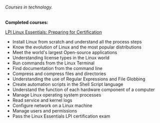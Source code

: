 ###### Courses in technology.

**Completed courses:**
  
  [LPI Linux Essentials: Preparing for Certification](https://www.udemy.com/lpi-linux-essentials/)
  - Install Linux from scratch and understand all the process steps
  - Know the evolution of Linux and the most popular distributions
  - Meet the world's largest Open-source applications
  - Understanding license types in the Linux world
  - Run commands from the Linux Terminal
  - Find documentation from the command line
  - Compress and compress files and directories
  - Understanding the use of Regular Expressions and File Globbing
  - Create automation scripts in the Shell Script language
  - Understand the function of each hardware component of a computer
  - Manage Linux operating system processes
  - Read service and kernel logs
  - Configure network on a Linux machine
  - Manage users and permissions
  - Pass the Linux Essentials LPI certification exam
